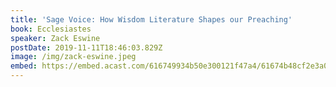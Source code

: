 ```yaml
---
title: 'Sage Voice: How Wisdom Literature Shapes our Preaching'
book: Ecclesiastes
speaker: Zack Eswine
postDate: 2019-11-11T18:46:03.829Z
image: /img/zack-eswine.jpeg
embed: https://embed.acast.com/616749934b50e300121f47a4/61674b48cf2e3a00112ee4ca?theme=light&subscribe=false
---
```

